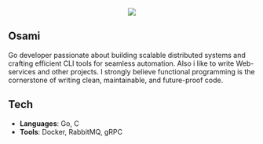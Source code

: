 <div align="center">

![](https://media.tenor.com/TRUdEbUZ6SMAAAAj/hello-hi.gif)

</div>

## Osami
Go developer passionate about building scalable distributed systems and crafting efficient CLI tools for seamless automation. Also i like to write Web-services and other projects. I strongly believe functional programming is the cornerstone of writing clean, maintainable, and future-proof code.

## Tech
- **Languages**: Go, C
- **Tools**: Docker, RabbitMQ, gRPC

